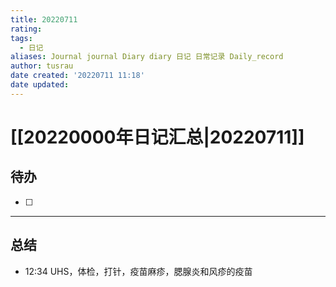 ```yaml
---
title: 20220711
rating:
tags:
  - 日记
aliases: Journal journal Diary diary 日记 日常记录 Daily_record
author: tusrau
date created: '20220711 11:18'
date updated:
---
```


# [[20220000年日记汇总|20220711]]

## 待办

- [ ] 

---

## 总结

- 12:34 UHS，体检，打针，疫苗麻疹，腮腺炎和风疹的疫苗